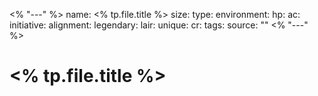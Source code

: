 <% "---" %>
name: <% tp.file.title %>
size: 
type: 
environment: 
hp: 
ac: 
initiative: 
alignment: 
legendary: 
lair: 
unique: 
cr: 
tags: 
source: ""
<% "---" %>
# <% tp.file.title %>

